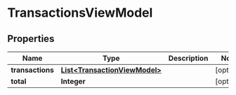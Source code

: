 # TransactionsViewModel

## Properties
Name | Type | Description | Notes
------------ | ------------- | ------------- | -------------
**transactions** | [**List&lt;TransactionViewModel&gt;**](TransactionViewModel.md) |  |  [optional]
**total** | **Integer** |  |  [optional]
